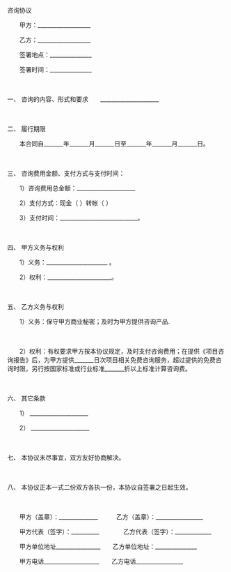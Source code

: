 



咨询协议



 

　　甲方：___________________

　　乙方：___________________　　

　　签署地点：_______________

　　签署时间：_______________

　　

一、
 咨询的内容、形式和要求　　_____________________

　　

二、
 履行期限 　　

　　本合同自_______年_______月_______日至_______年_______月_______日。

　　

三、
咨询费用金额、支付方式与支付时间：　　

　　1）咨询费用总金额：_____________________　　

　　2）支付方式：现金（ ）转帐（ ）　　

　　3）支付时间：____________________________。

　　

四、
甲方义务与权利　　

　　1）义务：______________________ 。　　

　　2）权利：_______________________。 

　　

五、
乙方义务与权利　　

　　1）义务：保守甲方商业秘密；及时为甲方提供咨询产品.

　　 

　　2）权利：有权要求甲方按本协议规定，及时支付咨询费用；在提供《项目咨询报告》后，为甲方提供_______日次项目相关免费咨询服务，超过提供的免费咨询时限，另行按国家标准或行业标准_______折以上标准计算咨询费。

　　

六、
其它条款　　

　　1） _____________________

　　2） _____________________

　　

七、
本协议未尽事宜，双方友好协商解决。

　　

八、
本协议正本一式二份双方各执一份，本协议自签署之日起生效。　　

　　

　　甲方（盖章）：______________　　　乙方（盖章）：_________________

　　甲方代表（签字）：__________　　　　乙方代表（签字）：_____________

　　甲方单位地址________________　　乙方单位地址：_______________

　　甲方电话____________________　　乙方电话_________________

　　